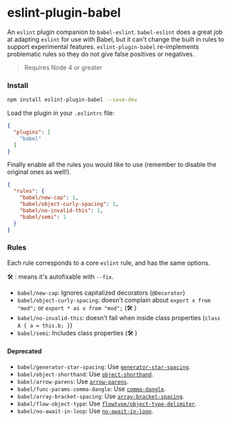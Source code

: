 # eslint-plugin-babel

An `eslint` plugin companion to `babel-eslint`. `babel-eslint` does a great job at adapting `eslint`
for use with Babel, but it can't change the built in rules to support experimental features.
`eslint-plugin-babel` re-implements problematic rules so they do not give false positives or negatives.

> Requires Node 4 or greater

### Install

```sh
npm install eslint-plugin-babel --save-dev
```

Load the plugin in your `.eslintrc` file:

```json
{
  "plugins": [
    "babel"
  ]
}
```

Finally enable all the rules you would like to use (remember to disable the
original ones as well!).

```json
{
  "rules": {
    "babel/new-cap": 1,
    "babel/object-curly-spacing": 1,
    "babel/no-invalid-this": 1,
    "babel/semi": 1
  }
}
```
### Rules

Each rule corresponds to a core `eslint` rule, and has the same options.

🛠 : means it's autofixable with `--fix`.

- `babel/new-cap`: Ignores capitalized decorators (`@Decorator`)
- `babel/object-curly-spacing`: doesn't complain about `export x from "mod";` or `export * as x from "mod";` (🛠 )
- `babel/no-invalid-this`: doesn't fail when inside class properties (`class A { a = this.b; }`)
- `babel/semi`: Includes class properties (🛠 )

#### Deprecated

- `babel/generator-star-spacing`: Use [`generator-star-spacing`](http://eslint.org/docs/rules/generator-star-spacing).
- `babel/object-shorthand`: Use [`object-shorthand`](http://eslint.org/docs/rules/object-shorthand).
- `babel/arrow-parens`: Use [`arrow-parens`](http://eslint.org/docs/rules/arrow-parens).
- `babel/func-params-comma-dangle`: Use [`comma-dangle`](http://eslint.org/docs/rules/comma-dangle).
- `babel/array-bracket-spacing`: Use [`array-bracket-spacing`](http://eslint.org/docs/rules/array-bracket-spacing).
- `babel/flow-object-type`: Use [`flowtype/object-type-delimiter`](https://github.com/gajus/eslint-plugin-flowtype#eslint-plugin-flowtype-rules-object-type-delimiter).
- `babel/no-await-in-loop`: Use [`no-await-in-loop`](http://eslint.org/docs/rules/no-await-in-loop).
